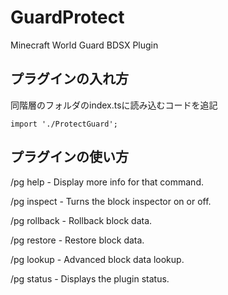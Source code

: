 # GuardProtect
Minecraft World Guard BDSX Plugin
## プラグインの入れ方
同階層のフォルダのindex.tsに読み込むコードを追記

```import './ProtectGuard';```
## プラグインの使い方
/pg help - Display more info for that command.

/pg inspect - Turns the block inspector on or off.

/pg rollback <params> - Rollback block data.

/pg restore <params> - Restore block data.
  
/pg lookup <params> - Advanced block data lookup.
  
/pg status - Displays the plugin status.
